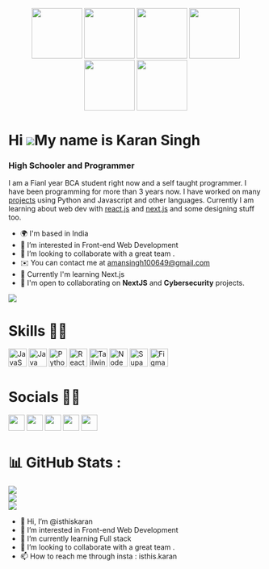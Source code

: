 <p align="center">
  <img src="https://media3.giphy.com/media/ln7z2eWriiQAllfVcn/200w.webp" width="100">
  <img src="https://i.giphy.com/media/LMt9638dO8dftAjtco/200.webp" width="100">
  <img src="https://i.giphy.com/media/eNAsjO55tPbgaor7ma/200w.webp" width="100">
  <img src="https://i.giphy.com/media/VgGthkhUvGgOit7Y9i/200.webp" width="100">
  <img src="https://i.giphy.com/media/KzJkzjggfGN5Py6nkT/200.webp" width="100">
  <img src="https://i.giphy.com/media/IdyAQJVN2kVPNUrojM/200.webp" width="100">
</p>

# Hi ![](https://user-images.githubusercontent.com/18350557/176309783-0785949b-9127-417c-8b55-ab5a4333674e.gif)My name is Karan Singh


### High Schooler and Programmer


I am a Fianl year BCA student right now and a self taught programmer. I have been programming for more than 3 years now. I have worked on many [projects](https://acidop.codes/projects) using Python and Javascript and other languages. Currently I am learning about web dev with [react.js](https://reactjs.org) and [next.js](https://nextjs.org) and some designing stuff too.

* 🌍  I'm based in India
* 👀 I’m interested in Front-end Web Development
* 💞️ I’m looking to collaborate with a great team .
* ✉️  You can contact me at [amansingh100649@gmail.com](mailto:amansingh100649@gmail.com)
* 🧠  Currently I'm learning Next.js
* 🤝  I'm open to collaborating on **NextJS** and **Cybersecurity** projects.

[![](https://komarev.com/ghpvc/?username=isthiskaran)](https://komarev.com/ghpvc/?username=isthiskaran)

# Skills 💪🏻

<p align="left">
<img src="https://raw.githubusercontent.com/danielcranney/readme-generator/main/public/icons/skills/javascript-colored.svg" width="36" height="36" alt="JavaScript" />
<img src="https://raw.githubusercontent.com/danielcranney/readme-generator/main/public/icons/skills/java-colored.svg" width="36" height="36" alt="Java" />
<img src="https://raw.githubusercontent.com/danielcranney/readme-generator/main/public/icons/skills/python-colored.svg" width="36" height="36" alt="Python" />
<img src="https://raw.githubusercontent.com/danielcranney/readme-generator/main/public/icons/skills/react-colored.svg" width="36" height="36" alt="React" /
<img src="https://raw.githubusercontent.com/danielcranney/readme-generator/main/public/icons/skills/nextjs-colored-dark.svg" width="36" height="36" alt="NextJs" />
<img src="https://raw.githubusercontent.com/danielcranney/readme-generator/main/public/icons/skills/tailwindcss-colored.svg" width="36" height="36" alt="TailwindCSS" />
<img src="https://raw.githubusercontent.com/danielcranney/readme-generator/main/public/icons/skills/nodejs-colored.svg" width="36" height="36" alt="NodeJS" />
<img src="https://raw.githubusercontent.com/danielcranney/readme-generator/main/public/icons/skills/supabase-colored.svg" width="36" height="36" alt="Supabase" />
<img src="https://raw.githubusercontent.com/danielcranney/readme-generator/main/public/icons/skills/figma-colored.svg" width="36" height="36" alt="Figma" />
</p>

# Socials 🤳🏻

<p align="left"> <a href="https://discord.com/users/511390487366598677" target="_blank" rel="noreferrer"><img src="https://raw.githubusercontent.com/danielcranney/readme-generator/main/public/icons/socials/discord.svg" width="32" height="32" /></a> <a href="https://www.github.com/isthiskaran" target="_blank" rel="noreferrer"><img src="https://raw.githubusercontent.com/danielcranney/readme-generator/main/public/icons/socials/github-dark.svg" width="32" height="32" /></a> <a href="http://www.instagram.com/isthis.karan" target="_blank" rel="noreferrer"><img src="https://raw.githubusercontent.com/danielcranney/readme-generator/main/public/icons/socials/instagram.svg" width="32" height="32" /></a> <a  target="_blank" rel="noreferrer"><img src="https://raw.githubusercontent.com/danielcranney/readme-generator/main/public/icons/socials/stackoverflow.svg" width="32" height="32" /></a> <a href="https://x.com/karan_xingh_?t=dChiattCQoWk7rzeDdgrGg&s=09" target="_blank" rel="noreferrer"><img src="https://raw.githubusercontent.com/danielcranney/readme-generator/main/public/icons/socials/twitter.svg" width="32" height="32" /></a></p>

<!-- # Wakatime Stats 🚀 -->

<!--START_SECTION:waka-->
<!--END_SECTION:waka-->

# 📊 GitHub Stats :
![](https://github-readme-stats.vercel.app/api?username=AcidOP&theme=vue-dark&hide_border=true&include_all_commits=true&count_private=true)<br/>
![](https://github-readme-streak-stats.herokuapp.com/?user=AcidOP&theme=vue-dark&hide_border=true)<br/>
![](https://github-readme-stats.vercel.app/api/top-langs/?username=AcidOP&theme=vue-dark&hide_border=true&include_all_commits=true&count_private=true&layout=compact)









- 👋 Hi, I’m @isthiskaran
- 👀 I’m interested in Front-end Web Development
- 🌱 I’m currently learning Full stack 
- 💞️ I’m looking to collaborate with a great team .
- 📫 How to reach me through insta : isthis.karan

<!---
isthiskaran/isthiskaran is a ✨ special ✨ repository because its `README.md` (this file) appears on your GitHub profile.
You can click the Preview link to take a look at your changes.
--->
